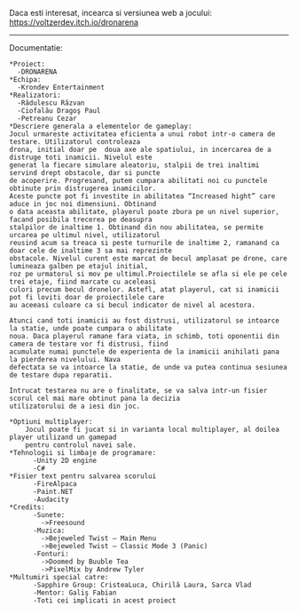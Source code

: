 Daca esti interesat, incearca si versiunea web a jocului: https://voltzerdev.itch.io/dronarena
__________________________________________________________________________
Documentatie:

    *Proiect:
      -DRONARENA
    *Echipa:
      -Krondev Entertainment
    *Realizatori:
      -Rădulescu Răzvan
      -Ciofalău Dragoş Paul
      -Petreanu Cezar
    *Descriere generala a elementelor de gameplay:
    Jocul urmareste activitatea eficienta a unui robot intr-o camera de testare. Utilizatorul controleaza
    drona, initial doar pe  doua axe ale spatiului, in incercarea de a distruge toti inamicii. Nivelul este
    generat la fiecare simulare aleatoriu, stalpii de trei inaltimi servind drept obstacole, dar si puncte
    de acoperire. Progresand, putem cumpara abilitati noi cu punctele obtinute prin distrugerea inamicilor.
    Aceste puncte pot fi investite in abilitatea “Increased hight” care aduce in joc noi dimensiuni. Obtinand
    o data aceasta abilitate, playerul poate zbura pe un nivel superior, facand posibila trecerea pe deasupra
    stalpilor de inaltime 1. Obtinand din nou abilitatea, se permite urcarea pe ultimul nivel, utilizatorul
    reusind acum sa treaca si peste turnurile de inaltime 2, ramanand ca doar cele de inaltime 3 sa mai reprezinte
    obstacole. Nivelul curent este marcat de becul amplasat pe drone, care lumineaza galben pe etajul initial,
    roz pe urmatorul si mov pe ultimul.Proiectilele se afla si ele pe cele trei etaje, fiind marcate cu aceleasi
    culori precum becul dronelor. Astefl, atat playerul, cat si inamicii pot fi loviti doar de proiectilele care 
    au aceeasi culoare ca si becul indicator de nivel al acestora.
    
    Atunci cand toti inamicii au fost distrusi, utilizatorul se intoarce la statie, unde poate cumpara o abilitate
    noua. Daca playerul ramane fara viata, in schimb, toti oponentii din camera de testare vor fi distrusi, fiind
    acumulate numai punctele de experienta de la inamicii anihilati pana la pierderea nivelului. Nava
    defectata se va intoarce la statie, de unde va putea continua sesiunea de testare dupa reparatii.
    
    Intrucat testarea nu are o finalitate, se va salva intr-un fisier scorul cel mai mare obtinut pana la decizia
    utilizatorului de a iesi din joc.
    
    *Optiuni multiplayer:
        Jocul poate fi jucat si in varianta local multiplayer, al doilea player utilizand un gamepad
        pentru controlul navei sale.
    *Tehnologii si limbaje de programare:
          -Unity 2D engine
          -C#
    *Fisier text pentru salvarea scorului
          -FireAlpaca
          -Paint.NET
          -Audacity
    *Credits:
          -Sunete:
            ->Freesound
          -Muzica:
            ->Bejeweled Twist – Main Menu
            ->Bejeweled Twist – Classic Mode 3 (Panic)
          -Fonturi:
            ->Doomed by Buuble Tea
            ->PixelMix by Andrew Tyler
    *Multumiri special catre:
          -Sapphire Group: CristeaLuca, Chirilă Laura, Sarca Vlad
          -Mentor: Galiş Fabian
          -Toti cei implicati in acest proiect
